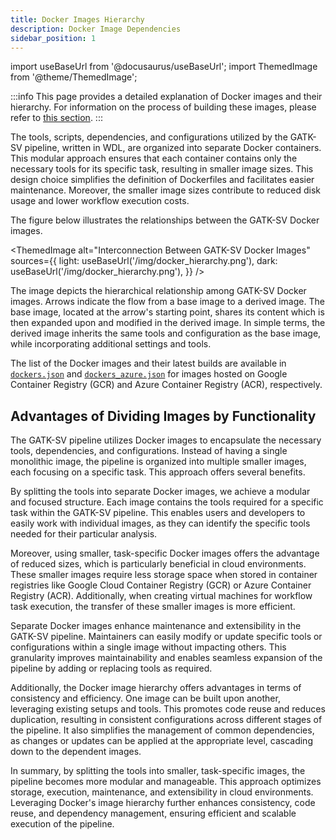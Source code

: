 ```yaml
---
title: Docker Images Hierarchy
description: Docker Image Dependencies
sidebar_position: 1
---
```


import useBaseUrl from '@docusaurus/useBaseUrl';
import ThemedImage from '@theme/ThemedImage';

:::info
This page provides a detailed explanation of Docker 
images and their hierarchy. For information on the process 
of building these images, please refer to [this section](/docs/advanced/docker/deploy).
:::


The tools, scripts, dependencies, and configurations utilized by the 
GATK-SV pipeline, written in WDL, are organized into separate Docker 
containers. This modular approach ensures that each container 
contains only the necessary tools for its specific task, 
resulting in smaller image sizes. This design choice simplifies 
the definition of Dockerfiles and facilitates easier maintenance. 
Moreover, the smaller image sizes contribute to reduced disk 
usage and lower workflow execution costs.


The figure below illustrates the relationships between the GATK-SV Docker images.


<ThemedImage
  alt="Interconnection Between GATK-SV Docker Images"
  sources={{
    light: useBaseUrl('/img/docker_hierarchy.png'),
    dark: useBaseUrl('/img/docker_hierarchy.png'),
  }}
/>

The image depicts the hierarchical relationship among GATK-SV 
Docker images. Arrows indicate the flow from a base image 
to a derived image. The base image, located at the arrow's 
starting point, shares its content which is then expanded 
upon and modified in the derived image. In simple terms, 
the derived image inherits the same tools and configuration 
as the base image, while incorporating additional settings and tools.


The list of the Docker images and their latest builds 
are available in [`dockers.json`](https://github.com/broadinstitute/gatk-sv/blob/main/inputs/values/dockers.json)
and [`dockers_azure.json`](https://github.com/broadinstitute/gatk-sv/blob/main/inputs/values/dockers_azure.json)
for images hosted on Google Container Registry (GCR) and Azure Container Registry (ACR), respectively.


## Advantages of Dividing Images by Functionality

The GATK-SV pipeline utilizes Docker images to encapsulate the necessary tools, 
dependencies, and configurations. Instead of having a single monolithic image, 
the pipeline is organized into multiple smaller images, each focusing on a specific task. 
This approach offers several benefits.


By splitting the tools into separate Docker images, we achieve a modular 
and focused structure. Each image contains the tools required for a specific 
task within the GATK-SV pipeline. This enables users and developers to easily
work with individual images, as they can identify the specific tools needed 
for their particular analysis.


Moreover, using smaller, task-specific Docker images offers the advantage 
of reduced sizes, which is particularly beneficial in cloud environments. 
These smaller images require less storage space when stored in container 
registries like Google Cloud Container Registry (GCR) or Azure Container Registry (ACR). 
Additionally, when creating virtual machines for workflow task execution, 
the transfer of these smaller images is more efficient.


Separate Docker images enhance maintenance and extensibility 
in the GATK-SV pipeline. Maintainers can easily modify or update 
specific tools or configurations within a single image without 
impacting others. This granularity improves maintainability 
and enables seamless expansion of the pipeline by adding or 
replacing tools as required.


Additionally, the Docker image hierarchy offers advantages in terms of 
consistency and efficiency. One image can be built upon another, 
leveraging existing setups and tools. This promotes code reuse and 
reduces duplication, resulting in consistent configurations across 
different stages of the pipeline. It also simplifies the management 
of common dependencies, as changes or updates can be applied at the 
appropriate level, cascading down to the dependent images.


In summary, by splitting the tools into smaller, task-specific images, 
the pipeline becomes more modular and manageable. 
This approach optimizes storage, execution, maintenance, 
and extensibility in cloud environments. 
Leveraging Docker's image hierarchy further enhances consistency, 
code reuse, and dependency management, ensuring efficient and 
scalable execution of the pipeline.
